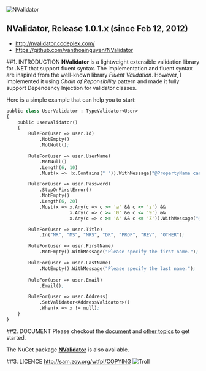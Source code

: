 ![NValidator](http://i42.tinypic.com/wv7ea1.jpg)

NValidator, Release 1.0.1.x (since Feb 12, 2012)
-----------------------------------------------------------------------
* http://nvalidator.codeplex.com/
* https://github.com/vanthoainguyen/NValidator

##1. INTRODUCTION
**NValidator** is a lightweight extensible validation library for .NET that support fluent syntax. The implementation and fluent syntax are inspired from the well-known library _Fluent Validation_. However, I implemented it using _Chain of Reponsibility_ pattern and made it fully support Dependency Injection for validator classes.

Here is a simple example that can help you to start:

```clj
public class UserValidator : TypeValidator<User>
{
	public UserValidator()
	{
		RuleFor(user => user.Id)
			.NotEmpty()
			.NotNull();

		RuleFor(user => user.UserName)
			.NotNull()
			.Length(6, 10)
			.Must(x => !x.Contains(" ")).WithMessage("@PropertyName cannot contain empty string.");

		RuleFor(user => user.Password)
			.StopOnFirstError()
			.NotEmpty()
			.Length(6, 20)
			.Must(x => x.Any(c => c >= 'a' && c <= 'z') &&
					   x.Any(c => c >= '0' && c <= '9') &&
					   x.Any(c => c >= 'A' && c <= 'Z')).WithMessage("@PropertyName must contain both letter and digit.");

		RuleFor(user => user.Title)
			.In("MR", "MS", "MRS", "DR", "PROF", "REV", "OTHER");

		RuleFor(user => user.FirstName)
			.NotEmpty().WithMessage("Please specify the first name.");

		RuleFor(user => user.LastName)
			.NotEmpty().WithMessage("Please specify the last name.");
		
		RuleFor(user => user.Email)
			.Email();

		RuleFor(user => user.Address)
			.SetValidator<AddressValidator>()
			.When(x => x != null);
	}
}
```	

##2. DOCUMENT
Please checkout the [document](http://nvalidator.codeplex.com/documentation) and [other topics](http://nvalidator.codeplex.com/wikipage?title=Table%20of%20contents) to get started.

The NuGet package [**NValidator**](http://nuget.org/packages/NValidator) is also available.



##3. LICENCE
http://sam.zoy.org/wtfpl/COPYING 
![Troll](http://i40.tinypic.com/2m4vl2x.jpg) 